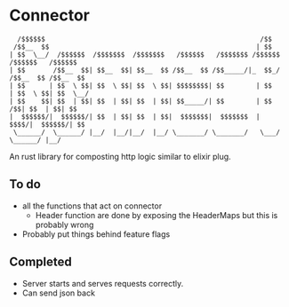 # Connector

```
  /$$$$$$                                                      /$$                        
 /$$__  $$                                                    | $$                        
| $$  \__/  /$$$$$$  /$$$$$$$  /$$$$$$$   /$$$$$$   /$$$$$$$ /$$$$$$    /$$$$$$   /$$$$$$ 
| $$       /$$__  $$| $$__  $$| $$__  $$ /$$__  $$ /$$_____/|_  $$_/   /$$__  $$ /$$__  $$
| $$      | $$  \ $$| $$  \ $$| $$  \ $$| $$$$$$$$| $$        | $$    | $$  \ $$| $$  \__/
| $$    $$| $$  | $$| $$  | $$| $$  | $$| $$_____/| $$        | $$ /$$| $$  | $$| $$      
|  $$$$$$/|  $$$$$$/| $$  | $$| $$  | $$|  $$$$$$$|  $$$$$$$  |  $$$$/|  $$$$$$/| $$      
 \______/  \______/ |__/  |__/|__/  |__/ \_______/ \_______/   \___/   \______/ |__/    
```                                                                            

An rust library for composting http logic similar to elixir plug.

## To do

* all the functions that act on connector
  * Header function are done by exposing the HeaderMaps but this is probably wrong
* Probably put things behind feature flags

## Completed

* Server starts and serves requests correctly.
* Can send json back